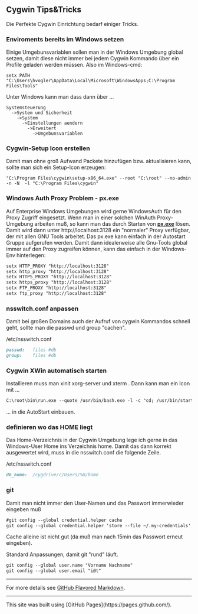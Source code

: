 ## Cygwin Tips&Tricks

Die Perfekte Cygwin Einrichtung bedarf einiger Tricks.

### Enviroments bereits im Windows setzen

Einige Umgebunsvariablen sollen man in der Windows Umgebung global
setzen, damit diese nicht immer bei jedem Cygwin Kommando &uuml;ber
ein Profile geladen werden m&uuml;ssen.
Also im Windows-cmd:
```
setx PATH "C:\Users\hvogler\AppData\Local\Microsoft\WindowsApps;C:\Program Files\Tools"
```
Unter Windows kann man dass dann &uuml;ber ...
```
Systemsteuerung
  ->System und Sicherheit
    ->System
      ->Einstellungen aendern
        ->Erweitert
          ->Umgebunsvariablen
```

### Cygwin-Setup Icon erstellen

Damit man ohne gro&szlig; Aufwand Packete hinzuf&uuml;gen bzw. aktualisieren
kann, sollte man sich ein Setup-Icon erzeugen:
```
"C:\Program Files\cygwin\setup-x86_64.exe" --root "C:\root" --no-admin -n -N  -l "C:\Program Files\cygwin"
```


### Windows Auth Proxy Problem - px.exe

Auf Enterprise Windows Umgebungen wird gerne WindowsAuth f&uuml;r den
Proxy Zugriff eingesetzt.
Wenn man in einer solchen WinAuth Proxy-Umgebung arbeiten mu&szlig;, 
so kann man das durch Starten von **[px.exe](https://github.com/genotrance/px)**
l&ouml;sen. Damit wird dann unter http://localhost:3128 ein "normaler"
Proxy verf&uuml;gbar, der mit allen GNU Tools arbeitet.
Das px.exe kann einfach in der Autostart Gruppe aufgerufen werden.
Damit dann idealerweise alle Gnu-Tools global immer auf den Proxy
zugreifen k&ouml;nnen, kann das einfach in der Windows-Env hinterlegen:

```markdown
setx HTTP_PROXY "http://localhost:3128"
setx http_proxy "http://localhost:3128"
setx HTTPS_PROXY "http://localhost:3128"
setx https_proxy "http://localhost:3128"
setx FTP_PROXY "http://localhost:3128"
setx ftp_proxy "http://localhost:3128"
```

### nsswitch.conf anpassen

Damit bei gro&szlig;en Domains auch der Aufruf von cygwin Kommandos
schnell geht, sollte man die passwd und group "cachen".

/etc/nsswitch.conf
```markdown
passwd:   files #db
group:    files #db
```
### Cygwin XWin automatisch starten

Installieren muss man xinit xorg-server und xterm . Dann kann man ein
Icon mit ...
```markdown
C:\root\bin\run.exe --quote /usr/bin/bash.exe -l -c "cd; /usr/bin/startxwin"
```
... in die AutoStart einbauen.

### definieren wo das HOME liegt

Das Home-Verzeichnis in der Cygwin Umgebung lege ich gerne
in das Windows-User Home ins Verzeichnis home. Damit das dann
korrekt ausgewertet wird, muss in die nsswitch.conf die folgende
Zeile.

/etc/nsswitch.conf
```markdown
db_home:  /cygdrive/c/Users/%U/home
```


### git 


Damit man nicht immer den User-Namen und das Passwort immerwieder
eingeben mu&szlig;
```markdown
#git config --global credential.helper cache
git config --global credential.helper 'store --file ~/.my-credentials'
```
Cache alleine ist nicht gut (da mu&szlig; man nach 15min das Passwort
erneut eingeben).

Standard Anpassungen, damit git "rund" l&auml;uft.
```markdown
git config --global user.name "Vorname Nachname"
git config --global user.email "i@t"
```




<hr>

For more details see [GitHub Flavored Markdown](https://guides.github.com/features/mastering-markdown/).

<hr>
This site was built using [GitHub Pages](https://pages.github.com/).

